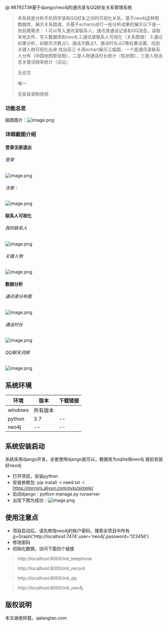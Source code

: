 
@ #879273#基于django/neo4j的通讯录与QQ好友关系管理系统

> 本系统是分析手机同学录和QQ好友之间的可视化关系，基于neo4j这种图数据库，展示关系图谱，并基于echarts进行一些分析成果的展示以下是一些前期需求：
1.可以导入通讯录联系人，通讯录通话记录和QQ消息，读取本地文件，写入数据库和neo4j
2.通讯录联系人可视化（关系图谱）
3.通过权重分析，如聊天次数占1，通话次数占1，通话时长占2等权重设置，找到关键人物可视化出来  找出前三
4.用echart展示三幅图，一个是通讯录联系人分布（中国地图那张图），二是人物通话时长统计（柱状图），三是人物消息关键词频率统计（词云）
>
> 无论文
>
> 唯一
>
> 无安装录制视频

### 功能总览

脑图图片：![image.png](https://img-blog.csdnimg.cn/img_convert/e53c5a3a965c5019285832c296d492aa.png)

### 详细截图介绍

#### 登录注册退出
###### 登录
![image.png](https://img-blog.csdnimg.cn/img_convert/44d6d05c3f79cd6b28125280c11938a5.png)
###### 注册：
![image.png](https://img-blog.csdnimg.cn/img_convert/33793565111b866bc4cc10bdf0c18c79.png)
#### 联系人可视化
###### 我的联系人
![image.png](https://img-blog.csdnimg.cn/img_convert/f6f7291adb7a8166b0a8640c9a13041b.png)
###### 关键人物
![image.png](https://img-blog.csdnimg.cn/img_convert/f072c2f1601665ddbc557989d1af6d65.png)
#### 数据分析
###### 通讯录分布图
![image.png](https://img-blog.csdnimg.cn/img_convert/ccfb4cead9f9d9f23299259601ddc4cb.png)
###### 通话时长
![image.png](https://img-blog.csdnimg.cn/img_convert/19eca22951717efa95b1555b0feaccff.png)
###### QQ聊天词频
![image.png](https://img-blog.csdnimg.cn/img_convert/2a386dd93e0f35956924781c7b338219.png)



## 系统环境

| 环境    | 版本     | 下载链接 |
| ------- | -------- | -------- |
| windows | 所有版本 |          |
| python  | 3.7      | --       |
| neo4j   | --       | --       |

## 系统安装启动
系统采用django开发，全套使用django就可以，数据库为sqlite和neo4j
提前安装好neo4j
- 打开项目，安装python
- 安装依赖包: pip install -r need.txt -i https://mirrors.aliyun.com/pypi/simple/
- 启动django：python manage.py runserver
- 出现下图为成功：![image.png](https://img-blog.csdnimg.cn/img_convert/d0405bb475ac8d3633223708c3220938.png)


## 使用注意点
- 项目启动后，请先修改neo4j的账户密码，搜索全项目中所有 g=Graph('http://localhost:7474',user='neo4j',password='123456')
- 修改密码
- 初始化数据，访问下面四个链接
> http://localhost:8000/init_telephone

>http://localhost:8000/init_record

> http://localhost:8000/init_qq

> http://localhost:8000/init_neo4j


## 版权说明
本文谢绝转载，qalangtao.com
